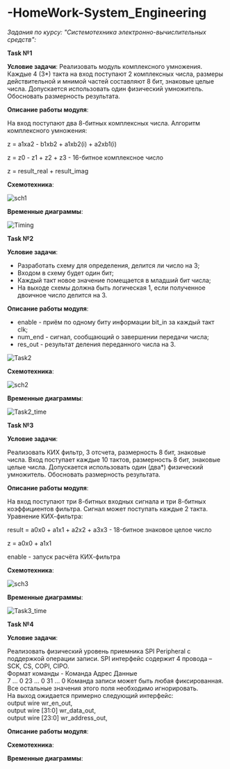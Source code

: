 # -HomeWork-System_Engineering
*Задания по курсу: "Системотехника электронно-вычислительных средств":*

**Task №1**

**Условие задачи**: Реализовать модуль комплексного умножения. Каждые 4 (3*) такта на вход поступают 2 комплексных числа, размеры действительной и 
мнимой частей составляют 8 бит, знаковые целые числа. Допускается использовать один физический умножитель. Обосновать размерность результата. 

**Описание работы модуля**:

На вход поступают два 8-битных комплексных числа. Алгоритм комплексного умножения:

z = a1xa2 - b1xb2 + a1xb2(i) + a2xb1(i)

z = z0 - z1 + z2 + z3 - 16-битное комплексное число

z = result_real + result_imag

**Схемотехника**:

![sch1](https://user-images.githubusercontent.com/91137374/164090398-25e3ce51-7259-4fa2-b7d3-644db6fb409e.png)

**Временные диаграммы**:

![Timing](https://user-images.githubusercontent.com/91137374/164089380-aa78ff3c-53bb-4b08-8216-cf0acb966009.png)

**Task №2**

**Условие задачи**: 

- Разработать схему для определения, делится ли число на 3;
- Входом в схему будет один бит;
- Каждый такт новое значение помещается в младший бит числа;
- На выходе схемы должна быть логическая 1, если полученное двоичное число делится на 3.

**Описание работы модуля**:

- enable - приём по одному биту информации bit_in за каждый такт clk;
- num_end - сигнал, сообщающий о завершении передачи числа;
- res_out - результат деления переданного числа на 3.

![Task2](https://user-images.githubusercontent.com/91137374/165484690-c6251de3-76de-4db3-8233-10c35ea52a55.png)

**Схемотехника**:

![sch2](https://user-images.githubusercontent.com/91137374/165488605-a149484a-9dc3-4a17-8230-fbda101bdfdf.png)

**Временные диаграммы**:

![Task2_time](https://user-images.githubusercontent.com/91137374/165488920-1103d188-afa2-43ce-b8fe-0e20926e91a7.png)

**Task №3**

**Условие задачи**: 

Реализовать КИХ фильтр, 3 отсчета, размерность 8 бит, знаковые числа. Вход поступает каждые 10 тактов, размерность 8 бит, знаковые целые числа.
Допускается использовать один (два*) физический умножитель. Обосновать размерность результата.

**Описание работы модуля**:

На вход поступают три 8-битных входных сигнала и три 8-битных коэффициентов фильтра. Сигнал может поступать каждые 2 такта. Уравнение КИХ-фильтра:

result = a0x0 + a1x1 + a2x2 + a3x3 - 18-битное знаковое целое число

z = a0x0 + a1x1

enable - запуск расчёта КИХ-фильтра

**Схемотехника**:

![sch3](https://user-images.githubusercontent.com/91137374/167150285-a10b26c7-2fbc-4613-98ca-1f2b85f6b8fd.png)

**Временные диаграммы**:

![Task3_time](https://user-images.githubusercontent.com/91137374/167149173-58dfa6c3-0b6a-4117-acef-dcb68065cc5c.png)

**Task №4**

**Условие задачи**: 

Реализовать физический уровень приемника SPI Peripheral с поддержкой операции записи. SPI интерфейс содержит 4 провода – SCK, CS, COPI, CIPO.  
Формат команды - Команда   Адрес     Данные  
                 7 ... 0   23 ... 0  31 ... 0
Команда записи может быть любая фиксированная. Все остальные значения этого поля необходимо игнорировать.  
На выход ожидается примерно следующий интерфейс:  
output wire wr_en_out,  
output wire [31:0] wr_data_out,  
output wire [23:0] wr_address_out,  

**Описание работы модуля**:


**Схемотехника**:


**Временные диаграммы**:



